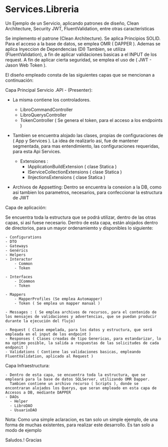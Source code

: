 # Services.Libreria
Un Ejemplo de un Servicio, aplicando patrones de diseño, Clean Architecture, Security JWT, FluentValidation, entre otras características

Se implemento el patrone (Clean Architecture). Se aplica Principios SOLID.
Para el acceso a la base de datos, se emplea OMR ( DAPPER ). Ademas se aplica Inyeccion de Dependencias (DI) 
Tambien, se utiliza (FluentValidation), a fin de aplicar validaciones basicas a el INPUT de los request.
A fin de aplicar cierta seguridad, se emplea el uso de ( JWT - Jason Web Token ).

El diseño empleado consta de las siguientes capas que se mencionan a continuación:

Capa Principal Servicio .API - (Presenter):

- La misma contiene los controladores.
  
  - LibroCommandController
  - LibroQuerysController
  - TokenController ( Se genera el token, para el acceso a los endpoints )
  
- Tambien se encuentra alojado las clases, propias de configuraciones de ( App y Services ). La idea de realizarlo asi, fue de mantener segmentada, 
  para mas entendimiento, las configuraciones requeridas, para esta Api Services. 
  
  - Extensiones :
	- IApplicationBuildExtension ( clase Statica )
	- IServiceCollectionExtensions ( clase Statica )
	- IInjectionsExtensions ( clase Statica )
	
- Archivos de Appsetting: Dentro se encuentra la conexion a la DB, como asi tambien los parametros, necesarios, para confeccionar la estructura de JWT

Capa de aplicación:

Se encuentra toda la estructura que se podrá utilizar, dentro de las otras capas, si así fuese necesario. Dentro de esta capa, están alojados dentro de directorios, para un mayor ordenamiemto y disponibles lo siguiente:

	- Configurations
	- DTO
	- Gateways
	- Genérics
	- Helpers
	- Interactor
		- Common
		- Token
	
	- Interfaces
		- ICommon
		- Token
	
	- Mappers 
		- MapperProfiles (Se emplea Automapper)
		- Token ( Se emplea un mapper manual )
		
	- Messages : ( Se emplea archivos de recursos, para el contenido de los mensajes de validaciones y advertencias, que se puedan producir durante la ejecución del flujo)
	
	- Request ( Clase empelada, para los datos y estructura, que será empleada en el input de los endpoint )
	- Responses ( Clases creadas de tipo Genericas, para estandarizar, lo ma optimo posible, la salida a respuestas de las solicitudes de cada endponit )
	- Validations ( Contiene las validaciones basicas, empleando FluentValidation, aplicado al Request )
		
Capa Infraestructura:

	- Dentro de esta capa, se encuentra toda la estructura, que se empleará para la base de datos SQLServer, utilizando OMR Dapper. 
	  Tambien contiene un archivo recurso ( Scripts ), donde se encontraran alojados los Querys, que seran empleado en esta capa de Accesos a DB, mediante DAPPER
	- DAOs
	  - Helper
	  - LibroDAO
	  - UsuarioDAO
	  
Nota: Como una simple aclaracion, es tan solo un simple ejemplo, de una forma de muchas existentes, para realizar este desarrollo. Es tan solo a modo de ejemplo

Saludos.! Gracias
